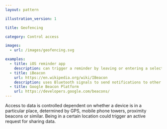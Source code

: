 ```yaml
---
layout: pattern

illustration_version: 1

title: Geofencing

category: Control access

images:
  - url: /images/geofencing.svg

examples:
  - title: iOS reminder app
    description: can trigger a reminder by leaving or entering a selected location
  - title: iBeacon
    url: https://en.wikipedia.org/wiki/IBeacon
    description: uses Bluetooth signals to send notifications to other compatible devices within range
  - title: Google Beacon Platform
    url: https://developers.google.com/beacons/
---
```


Access to data is controlled dependent on whether a device is in a particular place, determined by GPS, mobile phone towers, proximity beacons or similar. Being in a certain location could trigger an active request for sharing data.
